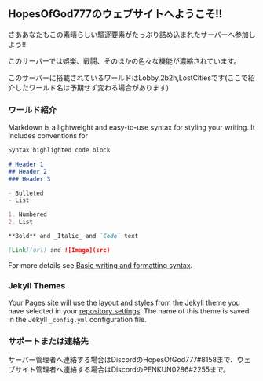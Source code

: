 ## HopesOfGod777のウェブサイトへようこそ!!
さああなたもこの素晴らしい驅逐要素がたっぷり詰め込まれたサーバーへ参加しよう!!

このサーバーでは娯楽、戦闘、そのほかの色々な機能が濃縮されています。

このサーバーに搭載されているワールドはLobby,2b2h,LostCitiesです(ここで紹介したワールド名は予期せず変わる場合があります)

### ワールド紹介

Markdown is a lightweight and easy-to-use syntax for styling your writing. It includes conventions for

```markdown
Syntax highlighted code block

# Header 1
## Header 2
### Header 3

- Bulleted
- List

1. Numbered
2. List

**Bold** and _Italic_ and `Code` text

[Link](url) and ![Image](src)
```

For more details see [Basic writing and formatting syntax](https://docs.github.com/en/github/writing-on-github/getting-started-with-writing-and-formatting-on-github/basic-writing-and-formatting-syntax).

### Jekyll Themes

Your Pages site will use the layout and styles from the Jekyll theme you have selected in your [repository settings](https://github.com/hopesofgod777/home/settings/pages). The name of this theme is saved in the Jekyll `_config.yml` configuration file.

### サポートまたは連絡先

サーバー管理者へ連絡する場合はDiscordのHopesOfGod777#8158まで、ウェブサイト管理者へ連絡する場合はDiscordのPENKUN0286#2255まで。
